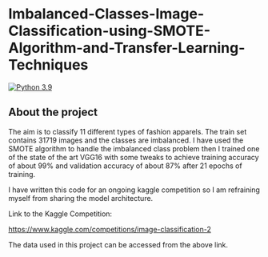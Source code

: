 # Imbalanced-Classes-Image-Classification-using-SMOTE-Algorithm-and-Transfer-Learning-Techniques

[![Python 3.9](https://img.shields.io/badge/python-3.9-blue.svg)](https://www.python.org/downloads/release/python-390/)


## About the project

The aim is to classify 11 different types of fashion apparels. The train set contains 31719 images and the classes are imbalanced. I have used the SMOTE algorithm to handle the imbalanced class problem then I trained one of the state of the art VGG16 with some tweaks to achieve training accuracy of about 99% and validation accuracy of about 87% after 21 epochs of training.

I have written this code for an ongoing kaggle competition so I am refraining myself from sharing the model architecture.

Link to the Kaggle Competition:

https://www.kaggle.com/competitions/image-classification-2

The data used in this project can be accessed from the above link.
